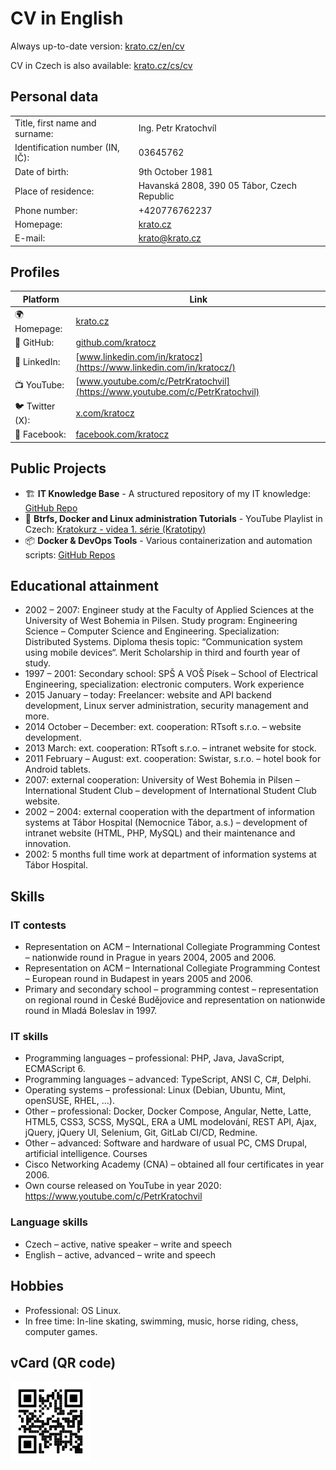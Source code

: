 # CV in English

Always up-to-date version:  [krato.cz/en/cv](https://krato.cz/en/cv)

CV in Czech is also available: [krato.cz/cs/cv](https://krato.cz/cs/cv)

## Personal data

|                                 |                                             |
|---------------------------------|---------------------------------------------|
| Title, first name and surname:  | Ing. Petr Kratochvíl                        |
| Identification number (IN, IČ): | 03645762                                    |
| Date of birth:                  | 9th October 1981                            |
| Place of residence:             | Havanská 2808, 390 05 Tábor, Czech Republic |
| Phone number:                   | +420776762237                               |
| Homepage:                       | [krato.cz](https://krato.cz)                |
| E-mail:                         | [krato@krato.cz](mailto:krato@krato.cz)     |

## Profiles

| Platform        | Link                                                                         |
|-----------------|------------------------------------------------------------------------------|
| 🌍 Homepage:    | [krato.cz](https://krato.cz/)                                                |
| 🐙 GitHub:      | [github.com/kratocz](https://github.com/kratocz)                             |
| 💼 LinkedIn:    | [www.linkedin.com/in/kratocz](https://www.linkedin.com/in/kratocz/)          |
| 📺 YouTube:     | [www.youtube.com/c/PetrKratochvil](https://www.youtube.com/c/PetrKratochvil) |
| 🐦 Twitter (X): | [x.com/kratocz](https://x.com/kratocz)                                       |
| 📘 Facebook:    | [facebook.com/kratocz](https://www.facebook.com/kratocz)                     |

## Public Projects

- 🏗 **IT Knowledge Base** - A structured repository of my IT knowledge: [GitHub Repo](https://github.com/kratocz/shel)
- 🐧 **Btrfs, Docker and Linux administration Tutorials** - YouTube Playlist in Czech: [Kratokurz - videa 1. série (Kratotipy)](https://youtube.com/playlist?list=PLaudh7Uy_4tV-xpzPtFln51tNqA7nLJ_x&si=R_UCIlmM8ZwODst6)
- 📦 **Docker & DevOps Tools** - Various containerization and automation scripts: [GitHub Repos](https://github.com/kratocz?tab=repositories)

## Educational attainment

* 2002 – 2007: Engineer study at the Faculty of  Applied Sciences at the University of West Bohemia in Pilsen. Study program: Engineering Science – Computer Science and Engineering. Specialization: Distributed Systems. Diploma thesis topic: “Communication system using mobile devices“. Merit Scholarship in third and fourth year of study.
* 1997 – 2001: Secondary school: SPŠ A VOŠ Písek – School of Electrical Engineering, specialization: electronic computers.
Work experience
* 2015 January – today: Freelancer: website and API backend development, Linux server administration, security management and more.
* 2014 October – December: ext. cooperation: RTsoft s.r.o. – website development.
* 2013 March: ext. cooperation: RTsoft s.r.o. – intranet website for stock.
* 2011 February – August: ext. cooperation: Swistar, s.r.o. – hotel book for Android tablets.
* 2007: external cooperation: University of West Bohemia in Pilsen – International Student Club – development of International Student Club website.
* 2002 – 2004: external cooperation with the department of information systems at Tábor Hospital (Nemocnice Tábor, a.s.) – development of intranet website (HTML, PHP, MySQL) and their maintenance and innovation.
* 2002: 5 months full time work at department of information systems at Tábor Hospital.

## Skills

### IT contests

* Representation on ACM – International Collegiate Programming Contest – nationwide round in Prague in years 2004, 2005 and 2006.
* Representation on ACM – International Collegiate Programming Contest – European   round in Budapest in years 2005 and 2006.
* Primary and secondary school – programming contest  – representation on regional round in České Budějovice and representation on nationwide round in Mladá Boleslav in 1997.

### IT skills

* Programming languages – professional: PHP, Java, JavaScript, ECMAScript 6.
* Programming languages – advanced: TypeScript, ANSI C, C#, Delphi.
* Operating systems – professional: Linux (Debian, Ubuntu, Mint, openSUSE, RHEL, …).
* Other – professional: Docker, Docker Compose, Angular, Nette, Latte, HTML5, CSS3, SCSS, MySQL, ERA a UML modelování, REST API, Ajax, jQuery, jQuery UI, Selenium, Git, GitLab CI/CD, Redmine.
* Other – advanced: Software and hardware of usual PC, CMS Drupal, artificial intelligence.
Courses
* Cisco Networking Academy (CNA) – obtained all four certificates in year 2006.
* Own course released on YouTube in year 2020: https://www.youtube.com/c/PetrKratochvil

### Language skills

* Czech – active, native speaker – write and speech
* English – active, advanced – write and speech

## Hobbies

* Professional: OS Linux.
* In free time: In-line skating, swimming, music, horse riding, chess, computer games.

## vCard (QR code)

![Petr Kratochvíl's vCard QR code](../assets/qrcode-url-krato.cz-vcard-02.svg)
